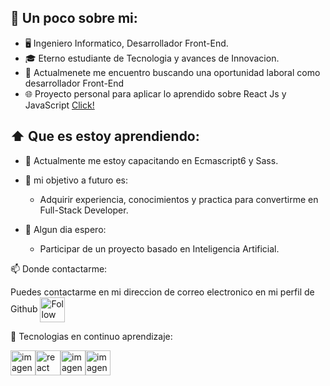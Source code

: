 ## :book: Un poco sobre mi:

- 🖥 Ingeniero Informatico, Desarrollador Front-End.
- 🎓 Eterno estudiante de Tecnologia y avances de Innovacion.
- 🔭 Actualmenete me encuentro buscando una oportunidad laboral como desarrollador Front-End
- 🌐 Proyecto personal para aplicar lo aprendido sobre React Js y JavaScript [Click!](https://hugocidx.github.io/proyecto_pokedex_demo/)

## ⬆ Que es estoy aprendiendo:

- 🔨 Actualmente me estoy capacitando en Ecmascript6 y Sass.

- 🎯 mi objetivo a futuro es:

  - Adquirir experiencia, conocimientos y practica para convertirme en Full-Stack Developer.

- 🤞 Algun dia espero:
  - Participar de un proyecto basado en Inteligencia Artificial.

📫 Donde contactarme:

Puedes contactarme en mi direccion de correo electronico en mi perfil de Github
[<img src="https://raw.githubusercontent.com/Raymo111/Raymo111/master/socials/linkedin.png" height="40em" align="center" alt="Follow Raymo111 on LinkedIn" title="Follow Raymo111 on LinkedIn"/>](https://www.linkedin.com/in/hugo-cid-6442311a3/)

🔭 Tecnologias en continuo aprendizaje:

<img src="https://camo.githubusercontent.com/ece04e9e6d8e7370a88024f41d544915e01ce71b5457326c08349cc282ccf2d4/68747470733a2f2f6d65646961332e67697068792e636f6d2f6d656469612f6c6e377a32655772696951416c6c6656636e2f323030772e77656270" height="40em" align="center" alt="imagen Js"/><img src="https://camo.githubusercontent.com/cda2bff49eb0cd388393e08dd91cc3cf461f095e387d3fdcb8648ab0418010aa/68747470733a2f2f692e67697068792e636f6d2f6d656469612f654e41736a4f353574506267616f72376d612f323030772e77656270" height="40em" align="center" alt="react Js"/><img src=https://camo.githubusercontent.com/0cad3f969b0946abd0e5f16e9ed1ff78a2495a40c2bb5c6414aefd4be76505aa/68747470733a2f2f692e67697068792e636f6d2f6d656469612f4b7a4a6b7a6a676766474e355079366e6b542f3230302e77656270 height="40em" align="center" alt="imagen Git"/><img src=https://camo.githubusercontent.com/4d67389739aa53e876a878719fa61eeebea468ae0be6af71903fa8c4c9b72018/68747470733a2f2f692e67697068792e636f6d2f6d656469612f49647941514a564e326b56504e55726f6a4d2f3230302e77656270 height="40em" align="center" alt="imagen VS Code"/>
